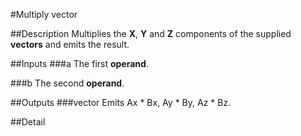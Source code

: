 #Multiply vector

##Description
Multiplies the **X**, **Y** and **Z** components of the supplied **vectors** and emits the result.

##Inputs
###a
The first **operand**.

###b
The second **operand**.

##Outputs
###vector
Emits Ax * Bx, Ay * By, Az * Bz.

##Detail

